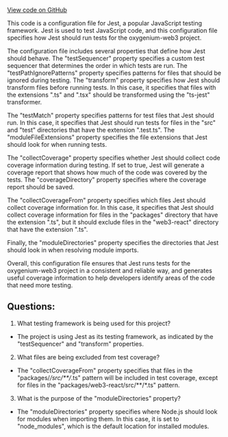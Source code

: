 [View code on GitHub](https://github.com/oxygenium-network/oxygenium-web3/jest-config.json)

This code is a configuration file for Jest, a popular JavaScript testing framework. Jest is used to test JavaScript code, and this configuration file specifies how Jest should run tests for the oxygenium-web3 project.

The configuration file includes several properties that define how Jest should behave. The "testSequencer" property specifies a custom test sequencer that determines the order in which tests are run. The "testPathIgnorePatterns" property specifies patterns for files that should be ignored during testing. The "transform" property specifies how Jest should transform files before running tests. In this case, it specifies that files with the extensions ".ts" and ".tsx" should be transformed using the "ts-jest" transformer.

The "testMatch" property specifies patterns for test files that Jest should run. In this case, it specifies that Jest should run tests for files in the "src" and "test" directories that have the extension ".test.ts". The "moduleFileExtensions" property specifies the file extensions that Jest should look for when running tests.

The "collectCoverage" property specifies whether Jest should collect code coverage information during testing. If set to true, Jest will generate a coverage report that shows how much of the code was covered by the tests. The "coverageDirectory" property specifies where the coverage report should be saved.

The "collectCoverageFrom" property specifies which files Jest should collect coverage information for. In this case, it specifies that Jest should collect coverage information for files in the "packages" directory that have the extension ".ts", but it should exclude files in the "web3-react" directory that have the extension ".ts".

Finally, the "moduleDirectories" property specifies the directories that Jest should look in when resolving module imports.

Overall, this configuration file ensures that Jest runs tests for the oxygenium-web3 project in a consistent and reliable way, and generates useful coverage information to help developers identify areas of the code that need more testing.
## Questions: 
 1. What testing framework is being used for this project?
- The project is using Jest as its testing framework, as indicated by the "testSequencer" and "transform" properties.

2. What files are being excluded from test coverage?
- The "collectCoverageFrom" property specifies that files in the "packages/*/src/**/*.ts" pattern will be included in test coverage, except for files in the "packages/web3-react/src/**/*.ts" pattern.

3. What is the purpose of the "moduleDirectories" property?
- The "moduleDirectories" property specifies where Node.js should look for modules when importing them. In this case, it is set to "node_modules", which is the default location for installed modules.